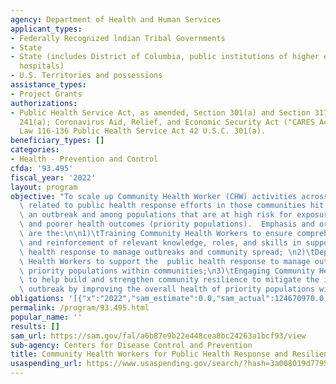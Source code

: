 ```yaml
---
agency: Department of Health and Human Services
applicant_types:
- Federally Recognized lndian Tribal Governments
- State
- State (includes District of Columbia, public institutions of higher education and
  hospitals)
- U.S. Territories and possessions
assistance_types:
- Project Grants
authorizations:
- Public Health Service Act, as amended, Section 301(a) and Section 317K, 42 U.S.C.
  241(a); Coronavirus Aid, Relief, and Economic Security Act ("CARES Act") Public
  Law 116-136 Public Health Service Act 42 U.S.C. 301(a).
beneficiary_types: []
categories:
- Health - Prevention and Control
cfda: '93.495'
fiscal_year: '2022'
layout: program
objective: "To scale up Community Health Worker (CHW) activities across the nation\
  \ related to public health response efforts in those communities hit hardest by\
  \ an outbreak and among populations that are at high risk for exposure, infection,\
  \ and poorer health outcomes (priority populations).  Emphasis and or focus areas\
  \ are the:\n\n1)\tTraining Community Health Workers to ensure comprehensive acquisition\
  \ and reinforcement of relevant knowledge, roles, and skills in support of a public\
  \ health response to manage outbreaks and community spread; \n2)\tDeploying Community\
  \ Health Workers to support the  public health response to manage outbreaks among\
  \ priority populations within communities;\n3)\tEngaging Community Health Workers\
  \ to help build and strengthen community resilience to mitigate the impact of an\
  \ outbreak by improving the overall health of priority populations within communities."
obligations: '[{"x":"2022","sam_estimate":0.0,"sam_actual":124670970.0,"usa_spending_actual":122097016.0},{"x":"2023","sam_estimate":134869620.0,"sam_actual":0.0,"usa_spending_actual":134869620.0},{"x":"2024","sam_estimate":134869620.0,"sam_actual":0.0,"usa_spending_actual":0.0}]'
permalink: /program/93.495.html
popular_name: ''
results: []
sam_url: https://sam.gov/fal/a6b87e9b22e448cea8bc24263a1bcf93/view
sub-agency: Centers for Disease Control and Prevention
title: Community Health Workers for Public Health Response and Resilient
usaspending_url: https://www.usaspending.gov/search/?hash=3a008019d7795583d5ab72cbcb5caba4
---
```

